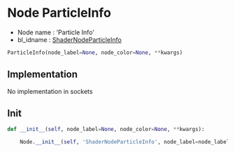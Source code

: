 # Node ParticleInfo

- Node name : 'Particle Info'
- bl_idname : [ShaderNodeParticleInfo](https://docs.blender.org/api/current/bpy.types.ShaderNodeParticleInfo.html)


``` python
ParticleInfo(node_label=None, node_color=None, **kwargs)
```
## Implementation

No implementation in sockets

## Init

``` python
def __init__(self, node_label=None, node_color=None, **kwargs):

    Node.__init__(self, 'ShaderNodeParticleInfo', node_label=node_label, node_color=node_color, **kwargs)
```
